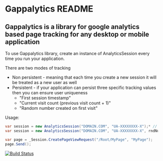 ﻿Gappalytics README
==============

Gappalytics is a library for google analytics based page tracking for any desktop or mobile application
--------------

To use Gappalytics library, create an instance of AnalyticsSession every time you run your application.

There are two modes of tracking
- Non persistent - meaning that each time you create a new session it will be treated as a new user as well
- Persistent - if your application can persist three specific tracking values then you can ensure user uniqueness
	- "First session timestamp"
	- "Current visit count (previous visit count + 1)"
	- "Random number created on first visit"

Usage:
```c#
var session = new AnalyticsSession("DOMAIN.COM", "UA-XXXXXXXX-X");* // non persistent
var session = new AnalyticsSession("DOMAIN.COM", "UA-XXXXXXXX-X", rndNumber, visitCount, firstVisitTimestamp);* // persistent

var page = _Session.CreatePageViewRequest("/Root/MyPage", "MyPage");
page.Send();
```

[![Build Status](https://travis-ci.org/Vasiliauskas/Gappalytics.svg?branch=master)](https://travis-ci.org/Vasiliauskas/Gappalytics)